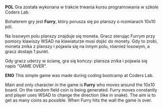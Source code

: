 **POL**
Gra została wykonana w trakcie trwania kursu programowania w szkole Coders Lab.

Bohaterem gry jest **Furry**, który porusza się po planszy o rozmiarach 10x10 pól.

Na losowym polu planszy znajduje się moneta. Gracz sterując Furrym przy pomocy klawiszy WSAD na klawiaturze musi dojść do monety. Gdy to zrobi, moneta znika z planszy i pojawia się na innym polu, również losowym, a gracz dostaje 1 punkt.

Gdy gracz uderzy w ścianę, gra się kończy: plansza znika i pojawia się napis "GAME OVER".

**ENG**
This simple game was made during coding bootcamp at Coders Lab.

Main and only character in the game is **Furry** who moves around the 10x10 board. On the random field coin is being generated. Furry moves constantly and player uses WSAD to change the direction (like in snake). The aim is to get as many coins as possible. When Furry hits the wall the game is over.   

